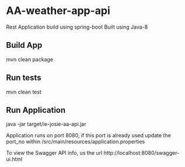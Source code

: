 # AA-weather-app-api
Rest Application build using spring-boot
Built using Java-8

## Build App
mvn clean package

## Run tests
mvn clean test

## Run Application
java -jar target/ie-josie-aa-api.jar

Application runs on port 8080, if this port is already used update the port_no within /src/main/resources/application.properties

To view the Swagger API info, us the url http://localhost:8080/swagger-ui.html

